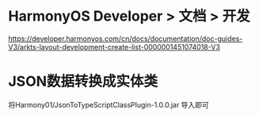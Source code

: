 # HarmonyOS Developer > 文档 > 开发
https://developer.harmonyos.com/cn/docs/documentation/doc-guides-V3/arkts-layout-development-create-list-0000001451074018-V3

#  JSON数据转换成实体类
将Harmony01/JsonToTypeScriptClassPlugin-1.0.0.jar  导入即可

